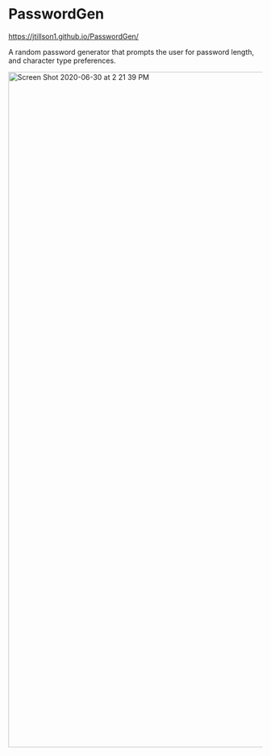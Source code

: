 # PasswordGen
https://jtillson1.github.io/PasswordGen/

A random password generator that prompts the user for password length, and character type preferences. 

<img width="1341" alt="Screen Shot 2020-06-30 at 2 21 39 PM" src="https://user-images.githubusercontent.com/65985044/86167941-05703580-badd-11ea-8a3a-9eef0af8b409.png">
